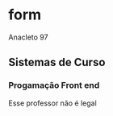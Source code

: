 # form
Anacleto 97
<h2> Sistemas de Curso </h2>
<h3> Progamação Front end </h3>

Esse professor não é legal